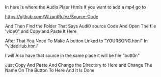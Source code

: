 In here Is where the Audio Plaer Htmls If you want to add a mp4 go to

https://github.com/WizardRulez/Source-Code

And Then FInd the Folder That Says Audi0 source Code And Open The file 'vide0" and Copy and Paste It Here

After That You Need To Make A button Linked to "YOURSONG.html" In "videoHub.html"

I will Also have that source in the same place it will be file "butt0n"

Just Copy And Paste And Change the Directory to Here and Change The Name On The Button To Here And It Is Done
